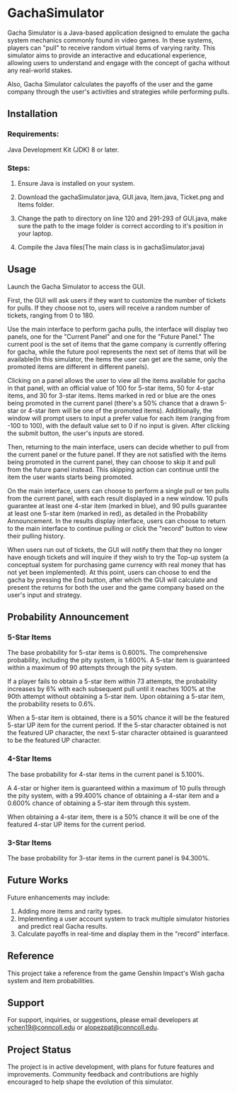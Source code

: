 # GachaSimulator
Gacha Simulator is a Java-based application designed to emulate the gacha system mechanics commonly found in video games. In these systems, players can "pull" to receive random virtual items of varying rarity. This simulator aims to provide an interactive and educational experience, allowing users to understand and engage with the concept of gacha without any real-world stakes. 

Also, Gacha Simulator calculates the payoffs of the user and the game company through the user's activities and strategies while performing pulls.

## Installation
### Requirements:

Java Development Kit (JDK) 8 or later.

### Steps:

1. Ensure Java is installed on your system.

2. Download the gachaSimulator.java, GUI.java, Item.java, Ticket.png and Items folder.

3. Change the path to directory on line 120 and 291-293 of GUI.java, make sure the path to the image folder is correct according to it's position in your laptop.

4. Compile the Java files(The main class is in gachaSimulator.java)


## Usage

Launch the Gacha Simulator to access the GUI. 

First, the GUI will ask users if they want to customize the number of tickets for pulls. If they choose not to, users will receive a random number of tickets, ranging from 0 to 180.

Use the main interface to perform gacha pulls, the interface will display two panels, one for the "Current Panel" and one for the "Future Panel." The current pool is the set of items that the game company is currently offering for gacha, while the future pool represents the next set of items that will be available(In this simulator, the items the user can get are the same, only the promoted items are different in different panels). 

Clicking on a panel allows the user to view all the items available for gacha in that panel, with an official value of 100 for 5-star items, 50 for 4-star items, and 30 for 3-star items. Items marked in red or blue are the ones being promoted in the current panel (there's a 50% chance that a drawn 5-star or 4-star item will be one of the promoted items). Additionally, the window will prompt users to input a prefer value for each item (ranging from -100 to 100), with the default value set to 0 if no input is given. After clicking the submit button, the user's inputs are stored.

Then, returning to the main interface, users can decide whether to pull from the current panel or the future panel. If they are not satisfied with the items being promoted in the current panel, they can choose to skip it and pull from the future panel instead. This skipping action can continue until the item the user wants starts being promoted.

On the main interface, users can choose to perform a single pull or ten pulls from the current panel, with each result displayed in a new window. 10 pulls guarantee at least one 4-star item (marked in blue), and 90 pulls guarantee at least one 5-star item (marked in red), as detailed in the Probability Announcement. In the results display interface, users can choose to return to the main interface to continue pulling or click the "record" button to view their pulling history.

When users run out of tickets, the GUI will notify them that they no longer have enough tickets and will inquire if they wish to try the Top-up system (a conceptual system for purchasing game currency with real money that has not yet been implemented). At this point, users can choose to end the gacha by pressing the End button, after which the GUI will calculate and present the returns for both the user and the game company based on the user's input and strategy.

## Probability Announcement
### 5-Star Items
The base probability for 5-star items is 0.600%. The comprehensive probability, including the pity system, is 1.600%. A 5-star item is guaranteed within a maximum of 90 attempts through the pity system.

If a player fails to obtain a 5-star item within 73 attempts, the probability increases by 6% with each subsequent pull until it reaches 100% at the 90th attempt without obtaining a 5-star item. Upon obtaining a 5-star item, the probability resets to 0.6%.

When a 5-star item is obtained, there is a 50% chance it will be the featured 5-star UP item for the current period. If the 5-star character obtained is not the featured UP character, the next 5-star character obtained is guaranteed to be the featured UP character.

### 4-Star Items
The base probability for 4-star items in the current panel is 5.100%. 

A 4-star or higher item is guaranteed within a maximum of 10 pulls through the pity system, with a 99.400% chance of obtaining a 4-star item and a 0.600% chance of obtaining a 5-star item through this system.

When obtaining a 4-star item, there is a 50% chance it will be one of the featured 4-star UP items for the current period.

### 3-Star Items
The base probability for 3-star items in the current panel is 94.300%.


## Future Works
Future enhancements may include:

1. Adding more items and rarity types.
2. Implementing a user account system to track multiple simulator histories and predict real Gacha results.
3. Calculate payoffs in real-time and display them in the "record" interface.

## Reference
This project take a reference from the game Genshin Impact's Wish gacha system and item probabilities.

## Support

For support, inquiries, or suggestions, please email developers at ychen19@conncoll.edu or alopezpat@conncoll.edu.


## Project Status
The project is in active development, with plans for future features and improvements. Community feedback and contributions are highly encouraged to help shape the evolution of this simulator.

